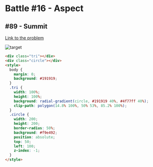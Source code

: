 # Battle #16 - Aspect

## #89 - Summit

[Link to the problem](https://cssbattle.dev/play/89)

![target](https://cssbattle.dev/targets/89.png)

```html
<div class="tri"></div>
<div class="circle"></div>
<style>
  body {
    margin: 0;
    background: #191919;
  }
  .tri {
    width: 100%;
    height: 100%;
    background: radial-gradient(circle, #191919 40%, #4f77ff 40%);
    clip-path: polygon(14.8% 100%, 50% 53%, 85.2% 100%);
  }
  .circle {
    width: 200;
    height: 200;
    border-radius: 50%;
    background: #f9e492;
    position: absolute;
    top: 50;
    left: 100;
    z-index: -1;
  }
</style>
```
